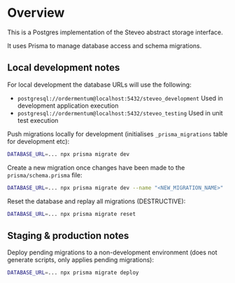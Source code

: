 # Overview

This is a Postgres implementation of the Steveo abstract storage interface.

It uses Prisma to manage database access and schema migrations.

## Local development notes

For local development the database URLs will use the following:

- `postgresql://ordermentum@localhost:5432/steveo_development` Used in development application execution
- `postgresql://ordermentum@localhost:5432/steveo_testing` Used in unit test execution

Push migrations locally for development (initialises `_prisma_migrations` table for development etc):

```bash
DATABASE_URL=... npx prisma migrate dev
```

Create a new migration once changes have been made to the `prisma/schema.prisma` file:

```bash
DATABASE_URL=... npx prisma migrate dev --name "<NEW_MIGRATION_NAME>"
```

Reset the database and replay all migrations (DESTRUCTIVE):

```bash
DATABASE_URL=... npx prisma migrate reset
```

## Staging & production notes

Deploy pending migrations to a non-development environment (does not generate scripts, only applies pending migrations):

```bash
DATABASE_URL=... npx prisma migrate deploy
```
